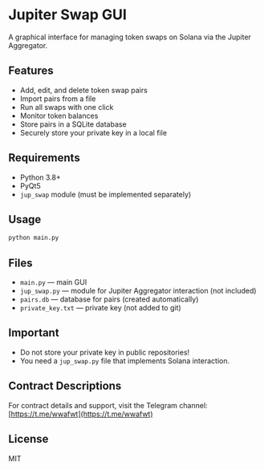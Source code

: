 # Jupiter Swap GUI

A graphical interface for managing token swaps on Solana via the Jupiter Aggregator.

## Features

- Add, edit, and delete token swap pairs
- Import pairs from a file
- Run all swaps with one click
- Monitor token balances
- Store pairs in a SQLite database
- Securely store your private key in a local file

## Requirements

- Python 3.8+
- PyQt5
- `jup_swap` module (must be implemented separately)

## Usage

```bash
python main.py
```

## Files

- `main.py` — main GUI
- `jup_swap.py` — module for Jupiter Aggregator interaction (not included)
- `pairs.db` — database for pairs (created automatically)
- `private_key.txt` — private key (not added to git)

## Important

- Do not store your private key in public repositories!
- You need a `jup_swap.py` file that implements Solana interaction.

## Contract Descriptions

For contract details and support, visit the Telegram channel: [https://t.me/wwafwt](https://t.me/wwafwt)

## License

MIT
